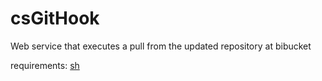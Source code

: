 csGitHook
=========

Web service that executes a pull from the updated repository at bibucket

requirements:
[sh](https://github.com/amoffat/sh)

